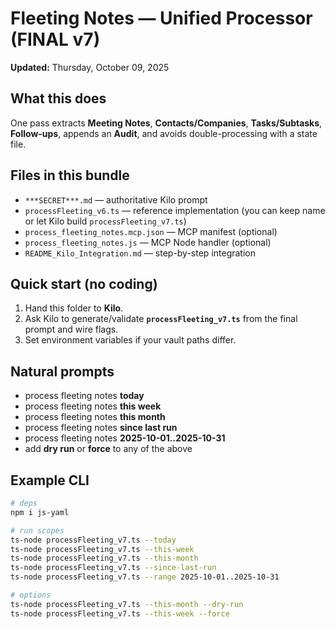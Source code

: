 
# Fleeting Notes — Unified Processor (FINAL v7)
**Updated:** Thursday, October 09, 2025

## What this does
One pass extracts **Meeting Notes**, **Contacts/Companies**, **Tasks/Subtasks**, **Follow-ups**, appends an **Audit**, and avoids double-processing with a state file.

## Files in this bundle
- `***SECRET***.md` — authoritative Kilo prompt
- `processFleeting_v6.ts` — reference implementation (you can keep name or let Kilo build `processFleeting_v7.ts`)
- `process_fleeting_notes.mcp.json` — MCP manifest (optional)
- `process_fleeting_notes.js` — MCP Node handler (optional)
- `README_Kilo_Integration.md` — step-by-step integration

## Quick start (no coding)
1) Hand this folder to **Kilo**.  
2) Ask Kilo to generate/validate **`processFleeting_v7.ts`** from the final prompt and wire flags.  
3) Set environment variables if your vault paths differ.

## Natural prompts
- process fleeting notes **today**
- process fleeting notes **this week**
- process fleeting notes **this month**
- process fleeting notes **since last run**
- process fleeting notes **2025-10-01..2025-10-31**
- add **dry run** or **force** to any of the above

## Example CLI
```bash
# deps
npm i js-yaml

# run scopes
ts-node processFleeting_v7.ts --today
ts-node processFleeting_v7.ts --this-week
ts-node processFleeting_v7.ts --this-month
ts-node processFleeting_v7.ts --since-last-run
ts-node processFleeting_v7.ts --range 2025-10-01..2025-10-31

# options
ts-node processFleeting_v7.ts --this-month --dry-run
ts-node processFleeting_v7.ts --this-week --force
```